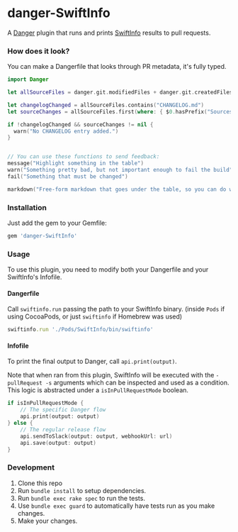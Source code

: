 # danger-SwiftInfo

A [Danger](http://danger.systems/) plugin that runs and prints [SwiftInfo](https://github.com/rockbruno/SwiftInfo) results to pull requests.

### How does it look?

You can make a Dangerfile that looks through PR metadata, it's fully typed.

```swift
import Danger

let allSourceFiles = danger.git.modifiedFiles + danger.git.createdFiles

let changelogChanged = allSourceFiles.contains("CHANGELOG.md")
let sourceChanges = allSourceFiles.first(where: { $0.hasPrefix("Sources") })

if !changelogChanged && sourceChanges != nil {
  warn("No CHANGELOG entry added.")
}


// You can use these functions to send feedback:
message("Highlight something in the table")
warn("Something pretty bad, but not important enough to fail the build")
fail("Something that must be changed")

markdown("Free-form markdown that goes under the table, so you can do whatever.")
```

### Installation

Just add the gem to your Gemfile:

```ruby
gem 'danger-SwiftInfo'
```

### Usage

To use this plugin, you need to modify both your Dangerfile and your SwiftInfo's Infofile.

#### Dangerfile

Call `swiftinfo.run` passing the path to your SwiftInfo binary. (inside `Pods` if using CocoaPods, or just `swiftinfo` if Homebrew was used)

```ruby
swiftinfo.run './Pods/SwiftInfo/bin/swiftinfo'
```

#### Infofile

To print the final output to Danger, call `api.print(output)`.

Note that when ran from this plugin, SwiftInfo will be executed with the `-pullRequest -s` arguments which can be inspected and used as a condition. This logic is abstracted under a `isInPullRequestMode` boolean.

```swift
if isInPullRequestMode {
	// The specific Danger flow
    api.print(output: output)
} else {
	// The regular release flow
    api.sendToSlack(output: output, webhookUrl: url)
    api.save(output: output)
}
```

### Development

1. Clone this repo
2. Run `bundle install` to setup dependencies.
3. Run `bundle exec rake spec` to run the tests.
4. Use `bundle exec guard` to automatically have tests run as you make changes.
5. Make your changes.
